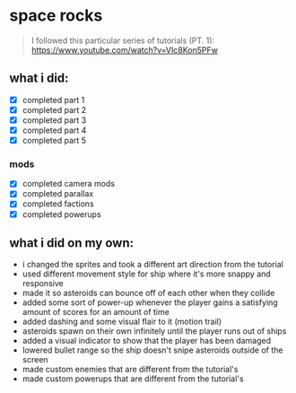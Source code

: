 # space rocks

> I followed this particular series of tutorials (PT. 1): https://www.youtube.com/watch?v=VIc8Kon5PFw

## what i did:

- [x] completed part 1
- [x] completed part 2
- [x] completed part 3
- [x] completed part 4
- [x] completed part 5

### mods
- [x] completed camera mods
- [x] completed parallax
- [x] completed factions
- [x] completed powerups

## what i did on my own:
* i changed the sprites and took a different art direction from the tutorial
* used different movement style for ship where it's more snappy and responsive
* made it so asteroids can bounce off of each other when they collide
* added some sort of power-up whenever the player gains a satisfying amount of scores for an amount of time
* added dashing and some visual flair to it (motion trail)
* asteroids spawn on their own infinitely until the player runs out of ships
* added a visual indicator to show that the player has been damaged 
* lowered bullet range so the ship doesn't snipe asteroids outside of the screen
* made custom enemies that are different from the tutorial's
* made custom powerups that are different from the tutorial's